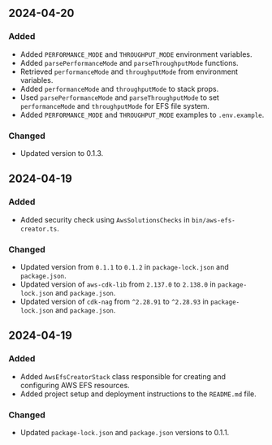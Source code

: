 ## 2024-04-20

### Added
- Added `PERFORMANCE_MODE` and `THROUGHPUT_MODE` environment variables.
- Added `parsePerformanceMode` and `parseThroughputMode` functions.
- Retrieved `performanceMode` and `throughputMode` from environment variables.
- Added `performanceMode` and `throughputMode` to stack props.
- Used `parsePerformanceMode` and `parseThroughputMode` to set `performanceMode` and `throughputMode` for EFS file system.
- Added `PERFORMANCE_MODE` and `THROUGHPUT_MODE` examples to `.env.example`.

### Changed
- Updated version to 0.1.3.

## 2024-04-19

### Added
- Added security check using `AwsSolutionsChecks` in `bin/aws-efs-creator.ts`.

### Changed
- Updated version from `0.1.1` to `0.1.2` in `package-lock.json` and `package.json`.
- Updated version of `aws-cdk-lib` from `2.137.0` to `2.138.0` in `package-lock.json` and `package.json`.
- Updated version of `cdk-nag` from `^2.28.91` to `^2.28.93` in `package-lock.json` and `package.json`.

## 2024-04-19

### Added
- Added `AwsEfsCreatorStack` class responsible for creating and configuring AWS EFS resources.
- Added project setup and deployment instructions to the `README.md` file.

### Changed
- Updated `package-lock.json` and `package.json` versions to 0.1.1.